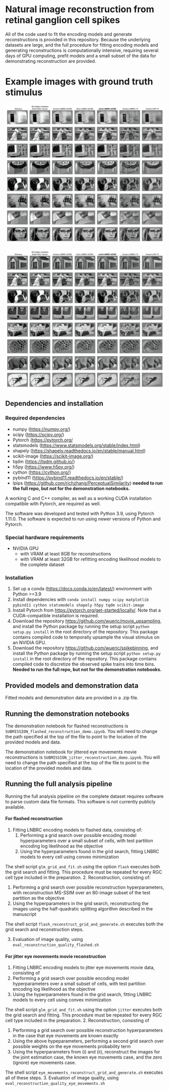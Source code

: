 # Natural image reconstruction from retinal ganglion cell spikes 

All of the code used to fit the encoding models and generate reconstructions is provided in this repository. Because the
underlying datasets are large, and the full procedure for fitting encoding models and generating reconstructions is computationally intensive, requiring several
days of GPU computing, prefit models and a small subset of the data for demonstrating reconstruction are provided.

# Example images with ground truth stimulus

![Example images group 1](./images/blogpost_examples1.svg)

![Example images group 2](./images/blogpost_examples2.svg)


## Dependencies and installation 

### Required dependencies

* numpy (https://numpy.org/)
* scipy (https://scipy.org/)
* Pytorch (https://pytorch.org/
* statsmodels (https://www.statsmodels.org/stable/index.html)
* shapely (https://shapely.readthedocs.io/en/stable/manual.html)
* scikit-image (https://scikit-image.org/)
* tqdm (https://tqdm.github.io/)
* h5py (https://www.h5py.org/)
* cython (https://cython.org/)
* pybind11 (https://pybind11.readthedocs.io/en/stable/)
* lpips (https://github.com/richzhang/PerceptualSimilarity) **needed to run the full repo, but not for the demonstration notebooks.**

A working C and C++ compiler, as well as a working CUDA installation compatible with Pytorch, are required as well.

The software was developed and tested with Python 3.9, using Pytorch 1.11.0. The software is expected to run using newer versions of Python and Pytorch. 

### Special hardware requirements
* NVIDIA GPU 
  * with VRAM at least 8GB for reconstructions
  * with VRAM at least 32GB for refitting encoding likelihood models to the complete dataset

### Installation
1. Set up a conda (https://docs.conda.io/en/latest/) environment with Python >=3.9
2. Install dependencies with `conda install numpy scipy matplotlib pybind11 cython statsmodels shapely h5py tqdm scikit-image`
3. Install Pytorch from https://pytorch.org/get-started/locally/. Note that a CUDA-compatible installation is required.
4. Download the repository https://github.com/wueric/movie_upsampling, and install the Python package by running the setup script `python setup.py install` in the root directory of the repository. This package contains compiled code to temporally upsample the visual stimulus on an NVIDIA GPU.
5. Download the repository https://github.com/wueric/spikebinning, and install the Python package by running the setup script `python setup.py install` in the root directory of the repository. This package contains compiled code to discretize the observed spike trains into time bins. **Needed to run the full repo, but not for the demonstration notebooks.**

## Provided models and demonstration data

Fitted models and demonstration data are provided in a .zip file.

## Running the demonstration notebooks

The demonstration notebook for flashed reconstructions is `SUBMISSION_flashed_reconstruction_demo.ipynb`. You will need to change
the path specified at the top of the file to point to the location of the provided models and data.

The demonstration notebook for jittered eye movements movie reconstructions is `SUBMISSION_jitter_reconstruction_demo.ipynb`.
You will need to change
the path specified at the top of the file to point to the location of the provided models and data.

## Running the full analysis pipeline

Running the full analysis pipeline on the complete dataset requires software to parse custom data file formats. This software is not currently publicly available. 

#### For flashed reconstruction
1. Fitting LNBRC encoding models to flashed data, consisting of:
   1. Performing a grid search over possible encoding model hyperparameters over a small subset of cells, with test partition encoding log likelihood as the objective
   2. Using the hyperparameters found in the grid search, fitting LNBRC models to every cell using convex minimization

  The shell script `glm_grid_and_fit.sh` using the option `flash` executes both the grid search and fitting. This procedure must be repeated for every RGC cell type included in the preparation.
2. Reconstruction, consisting of:
   1. Performing a grid search over possible reconstruction hyperparameters, with reconstruction MS-SSIM over an 80-image subset of the test partition as the objective
   2. Using the hyperparameters in the grid search, reconstructing the images using the half-quadratic splitting algorithm described in the manuscript
   
  The shell script `flash_reconstruct_grid_and_generate.sh` executes both the grid search and reconstruction steps.

3. Evaluation of image quality, using `eval_reconstruction_quality_flashed.sh`

#### For jitter eye movements movie reconstruction
1. Fitting LNBRC encoding models to jitter eye movements movie data, consisting of
  1. Performing a grid search over possible encoding model hyperparameters over a small subset of cells, with test partition encoding log likelihood as the objective
  2. Using the hyperparameters found in the grid search, fitting LNBRC models to every cell using convex minimization

  The shell script `glm_grid_and_fit.sh` using the option `jitter` executes both the grid search and fitting. This procedure must be repeated for every RGC cell type included in the preparation.
2. Reconstruction, consisting of
   1. Performing a grid search over possible reconstruction hyperparameters in the case that eye movements are known exactly
   2. Using the above hypeparameters, performing a second grid search over possible weights on the eye movements probability term
   3. Using the hyperparameters from (i) and (ii), reconstruct the images for the joint estimation case, the known eye movements case, and the zero (ignore) eye movements case.

  The shell script `eye_movements_reconstruct_grid_and_generate.sh` executes all of these steps.
3. Evaluation of image quality, using `eval_reconstruction_quality_eye_movements.sh`
